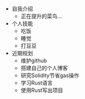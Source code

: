 * 自我介绍
    * 正在提升的菜鸟...
* 个人技能
    * 吃饭
    * 睡觉
    * 打豆豆
* 近期规划
    * 维护github
    * 搭建自己的个人博客
    * 研究Solidity节省gas操作
    * 学习Rust语言
    * 使用Rust写出项目
